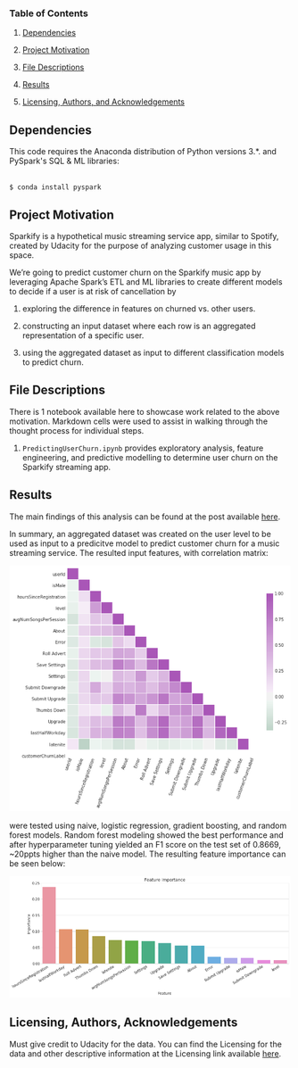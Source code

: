 ### Table of Contents

1. [Dependencies](#dependencies)

2. [Project Motivation](#motivation)

3. [File Descriptions](#files)

4. [Results](#results)

5. [Licensing, Authors, and Acknowledgements](#licensing)

## Dependencies <a name="dependencies"></a>

This code requires the Anaconda distribution of Python versions 3.*. and PySpark's SQL & ML libraries:

```

$ conda install pyspark

```

## Project Motivation<a name="motivation"></a>

Sparkify is a hypothetical music streaming service app, similar to Spotify, created by Udacity for the purpose of analyzing customer usage in this space.

We’re going to predict customer churn on the Sparkify music app by leveraging Apache Spark’s ETL and ML libraries to create different models to decide if a user is at risk of cancellation by

1. exploring the difference in features on churned vs. other users.

2. constructing an input dataset where each row is an aggregated representation of a specific user.

3. using the aggregated dataset as input to different classification models to predict churn.

## File Descriptions <a name="files"></a>

There is 1 notebook available here to showcase work related to the above motivation.  Markdown cells were used to assist in walking through the thought process for individual steps.  

1. `PredictingUserChurn.ipynb` provides exploratory analysis, feature engineering, and predictive modelling to determine user churn on the Sparkify streaming app.

## Results<a name="results"></a> 

The main findings of this analysis can be found at the post available [here](https://robertshaheen.medium.com/predicting-user-churn-in-a-music-streaming-service-9da00c1a133d).

In summary, an aggregated dataset was created on the user level to be used as input to a predicitve model to predict customer churn for a music streaming service.  The resulted input features, with correlation matrix:

![alt text](https://github.com/shahroberto/predicting-music-streaming-user-churn/blob/main/correlation.png?raw=true)

were tested using naive, logistic regression, gradient boosting, and random forest models.  Random forest modeling showed the best performance and after hyperparameter tuning yielded an F1 score on the test set of 0.8669, ~20ppts higher than the naive model.  The resulting feature importance can be seen below:

![alt text](https://github.com/shahroberto/predicting-music-streaming-user-churn/blob/main/importance.png?raw=true)

## Licensing, Authors, Acknowledgements<a name="licensing"></a>

Must give credit to Udacity for the data.  You can find the Licensing for the data and other descriptive information at the Licensing link available [here](https://creativecommons.org/publicdomain/zero/1.0/).
